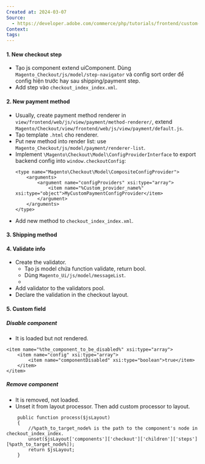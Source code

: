```yaml
---
Created at: 2024-03-07
Source:
  - https://developer.adobe.com/commerce/php/tutorials/frontend/custom-checkout/
Context: 
tags:
---
```

#### 1. New checkout step
- Tạo js component extend uiComponent. Dùng `Magento_Checkout/js/model/step-navigator` và config sort order để config hiện trước hay sau shipping/payment step.
- Add step vào `checkout_index_index.xml`.
#### 2. New payment method
- Usually, create payment method renderer in `view/frontend/web/js/view/payment/method-renderer/`, extend `Magento/Checkout/view/frontend/web/js/view/payment/default.js`.
- Tạo template `.html` cho renderer.
- Put new method into render list: use `Magento_Checkout/js/model/payment/renderer-list`.
- Implement `\Magento\Checkout\Model\ConfigProviderInterface` to export backend config into `window.checkoutConfig`:
	```
	<type name="Magento\Checkout\Model\CompositeConfigProvider">
	    <arguments>
	        <argument name="configProviders" xsi:type="array">
	            <item name="%Custom_provider_name%" xsi:type="object">MyCustomPaymentConfigProvider</item>
	        </argument>
	    </arguments>
	</type>
	```
- Add new method to `checkout_index_index.xml`.
#### 3. Shipping method
#### 4. Validate info
- Create the validator.
	- Tạo js model chứa function validate, return bool.
	- Dùng `Magento_Ui/js/model/messageList`.
	- 
- Add validator to the validators pool.
- Declare the validation in the checkout layout.
#### 5. Custom field
##### Disable component
- It is loaded but not rendered.
```
<item name="%the_component_to_be_disabled%" xsi:type="array">
    <item name="config" xsi:type="array">
        <item name="componentDisabled" xsi:type="boolean">true</item>
    </item>
</item>
```
##### Remove component
- It is removed, not loaded.
- Unset it from layout processor. Then add custom processor to layout.
``` 
    public function process($jsLayout)
    {
        //%path_to_target_node% is the path to the component's node in checkout_index_index.
        unset($jsLayout['components']['checkout']['children']['steps'][%path_to_target_node%]);
        return $jsLayout;
    }
```

